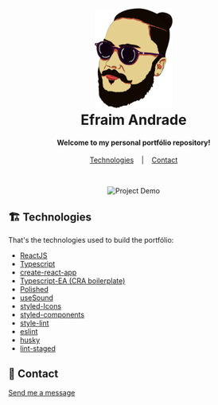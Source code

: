 <h1 align="center">
  <img src="./src/assets/thats-me.svg" height="200"><br />
  Efraim Andrade
</h1>

<h4 align="center">Welcome to my personal portfólio repository!</h4>

<p align="center">
  <a href="technologies">Technologies</a> &nbsp;&nbsp;&nbsp;|&nbsp;&nbsp;&nbsp;
  <a href="contact">Contact</a>
</p>

<br />

<p align="center">
  <img src="./src/assets/portfolio.gif" alt="Project Demo" />
</p>

## 🏗 Technologies

That's the technologies used to build the portfólio:

- [ReactJS](https://reactjs.org/)
- [Typescript](https://www.typescriptlang.org/)
- [create-react-app](https://create-react-app.dev/)
- [Typescript-EA (CRA boilerplate)](https://www.npmjs.com/package/cra-template-typescript-ea)
- [Polished](https://polished.js.org/)
- [useSound](https://joshwcomeau.com/react/announcing-use-sound-react-hook/)
- [styled-Icons](https://styled-icons.js.org/)
- [styled-components](https://www.styled-components.com/)
- [style-lint](https://stylelint.io/)
- [eslint](https://eslint.org/)
- [husky](https://github.com/typicode/husky)
- [lint-staged](https://github.com/okonet/lint-staged)

## 📮 Contact

[Send me a message](https://www.linkedin.com/in/efraim-andrade-morais-junior-517b0a149/)
